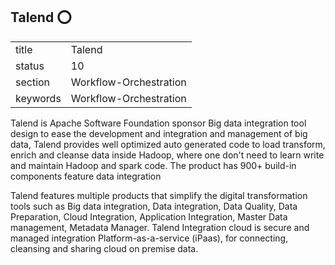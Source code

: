 ## Talend :o:


|          |                        |
| -------- | ---------------------- |
| title    | Talend                 | 
| status   | 10                     |
| section  | Workflow-Orchestration |
| keywords | Workflow-Orchestration |



Talend is Apache Software Foundation sponsor Big data integration tool
design to ease the development and integration and management of big
data, Talend provides well optimized auto generated code to load
transform, enrich and cleanse data inside Hadoop, where one don't need
to learn write and maintain Hadoop and spark code.  The product has
900+ build-in components feature data integration
     
Talend features multiple products that simplify the digital
transformation tools such as Big data integration, Data integration,
Data Quality, Data Preparation, Cloud Integration, Application
Integration, Master Data management, Metadata Manager.  Talend
Integration cloud is secure and managed integration
Platform-as-a-service (iPaas), for connecting, cleansing and sharing
cloud on premise data.




